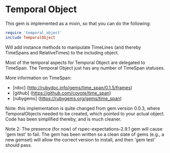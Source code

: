 Temporal Object
===============

This gem is implemented as a mixin, so that you can do the following:

```ruby
require 'temporal_object'
include TemporalObject
```

Will add instance methods to manipulate TimeLines (and thereby TimeSpans and RelativeTimes) to the including object.


Most of the temporal aspects for Temporal Object are delegated to TimeSpan.  The Temporal Object just has any number of
TimeSpan statuses.

 More information on TimeSpan:

* [rdoc] (http://rubydoc.info/gems/time_span/0.1.5/frames)
* [github] (https://github.com/coyote/time_span)
* [rubygems] (https://rubygems.org/gems/time_span)


Note: this implementation is quite changed from gem version 0.0.3, where TemporalObjects needed to be created, which pointed to your actual object.  Code has been simplified thereby, and is much cleaner.

Note 2: The presence (for now) of rspec-expectations-2.9.1 gem will cause 'gem test' to fail.  The gem has been written so a clean slate of gems (e.g., a new gemset) will allow the correct version to install, and then 'gem test' should pass.
